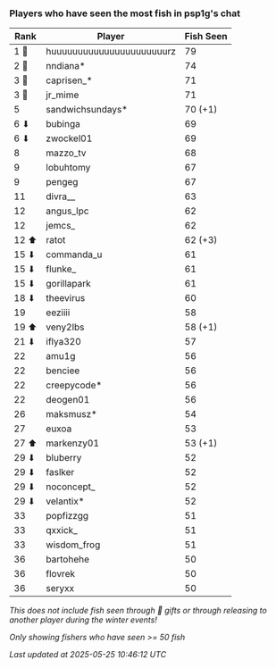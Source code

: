 ### Players who have seen the most fish in psp1g's chat
| Rank | Player | Fish Seen |
|------|--------|-----------|
| 1 🥇  | huuuuuuuuuuuuuuuuuuuuuurz  | 79 |
| 2 🥈  | nndiana*  | 74 |
| 3 🥉  | caprisen_*  | 71 |
| 3 🥉  | jr_mime  | 71 |
| 5  | sandwichsundays*  | 70 (+1) |
| 6 ⬇ | bubinga  | 69 |
| 6 ⬇ | zwockel01  | 69 |
| 8  | mazzo_tv  | 68 |
| 9  | lobuhtomy  | 67 |
| 9  | pengeg  | 67 |
| 11  | divra__  | 63 |
| 12  | angus_lpc  | 62 |
| 12  | jemcs_  | 62 |
| 12 ⬆ | ratot  | 62 (+3) |
| 15 ⬇ | commanda_u  | 61 |
| 15 ⬇ | flunke_  | 61 |
| 15 ⬇ | gorillapark  | 61 |
| 18 ⬇ | theevirus  | 60 |
| 19  | eeziiii  | 58 |
| 19 ⬆ | veny2lbs  | 58 (+1) |
| 21 ⬇ | iflya320  | 57 |
| 22  | amu1g  | 56 |
| 22  | benciee  | 56 |
| 22  | creepycode*  | 56 |
| 22  | deogen01  | 56 |
| 26  | maksmusz*  | 54 |
| 27  | euxoa  | 53 |
| 27 ⬆ | markenzy01  | 53 (+1) |
| 29 ⬇ | bluberry  | 52 |
| 29 ⬇ | faslker  | 52 |
| 29 ⬇ | noconcept_  | 52 |
| 29 ⬇ | velantix*  | 52 |
| 33  | popfizzgg  | 51 |
| 33  | qxxick_  | 51 |
| 33  | wisdom_frog  | 51 |
| 36  | bartohehe  | 50 |
| 36  | flovrek  | 50 |
| 36  | seryxx  | 50 |

_This does not include fish seen through 🎁 gifts or through releasing to another player during the winter events!_

_Only showing fishers who have seen >= 50 fish_

_Last updated at 2025-05-25 10:46:12 UTC_